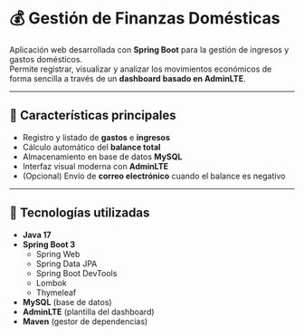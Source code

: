 # 💰 Gestión de Finanzas Domésticas

Aplicación web desarrollada con **Spring Boot** para la gestión de ingresos y gastos domésticos.  
Permite registrar, visualizar y analizar los movimientos económicos de forma sencilla a través de un **dashboard basado en AdminLTE**.

---

## 🚀 Características principales

- Registro y listado de **gastos** e **ingresos**
- Cálculo automático del **balance total**
- Almacenamiento en base de datos **MySQL**
- Interfaz visual moderna con **AdminLTE**
- (Opcional) Envío de **correo electrónico** cuando el balance es negativo

---

## 🧩 Tecnologías utilizadas

- **Java 17**
- **Spring Boot 3**
    - Spring Web
    - Spring Data JPA
    - Spring Boot DevTools
    - Lombok
    - Thymeleaf
- **MySQL** (base de datos)
- **AdminLTE** (plantilla del dashboard)
- **Maven** (gestor de dependencias)